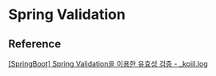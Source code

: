 # Spring Validation



## Reference

[[SpringBoot] Spring Validation을 이용한 유효성 검증 - _koiil.log](https://velog.io/@_koiil/SpringBoot-Spring-Validation%EC%9D%84-%EC%9D%B4%EC%9A%A9%ED%95%9C-%EC%9C%A0%ED%9A%A8%EC%84%B1-%EA%B2%80%EC%A6%9D)

[](https://kapentaz.github.io/spring/Spring-Boo-Bean-Validation-%EC%A0%9C%EB%8C%80%EB%A1%9C-%EC%95%8C%EA%B3%A0-%EC%93%B0%EC%9E%90/#)